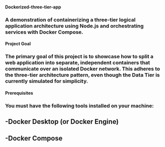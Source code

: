 #### Dockerized-three-tier-app

### A demonstration of containerizing a three-tier logical application architecture using Node.js and orchestrating services with Docker Compose.

#### Project Goal

### The primary goal of this project is to showcase how to split a web application into separate, independent containers that communicate over an isolated Docker network. This adheres to the three-tier architecture pattern, even though the Data Tier is currently simulated for simplicity.

#### Prerequisites
### You must have the following tools installed on your machine:

## -Docker Desktop (or Docker Engine)

## -Docker Compose 

####

